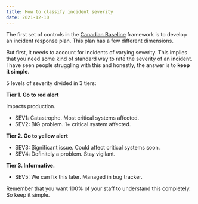 ```yaml
---
title: How to classify incident severity
date: 2021-12-10
---
```


The first set of controls in the [Canadian Baseline](7-organizational-controls) framework is to develop an incident response plan. This plan has a few different dimensions.

But first, it needs to account for incidents of varying severity. This implies that you need some kind of standard way to rate the severity of an incident. I have seen people struggling with this and honestly, the answer is to **keep it simple**.

5 levels of severity divided in 3 tiers:

**Tier 1. Go to red alert**

Impacts production.

- SEV1: Catastrophe. Most critical systems affected.
- SEV2: BIG problem. 1+ critical system affected.

**Tier 2. Go to yellow alert**

- SEV3: Significant issue. Could affect critical systems soon.
- SEV4: Definitely a problem. Stay vigilant.

**Tier 3. Informative.**

- SEV5: We can fix this later. Managed in bug tracker.

Remember that you want 100% of your staff to understand this completely. 
So keep it simple.
